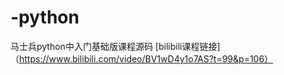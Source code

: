 # -python
马士兵python中入门基础版课程源码
[bilibili课程链接]（https://www.bilibili.com/video/BV1wD4y1o7AS?t=99&p=106）
